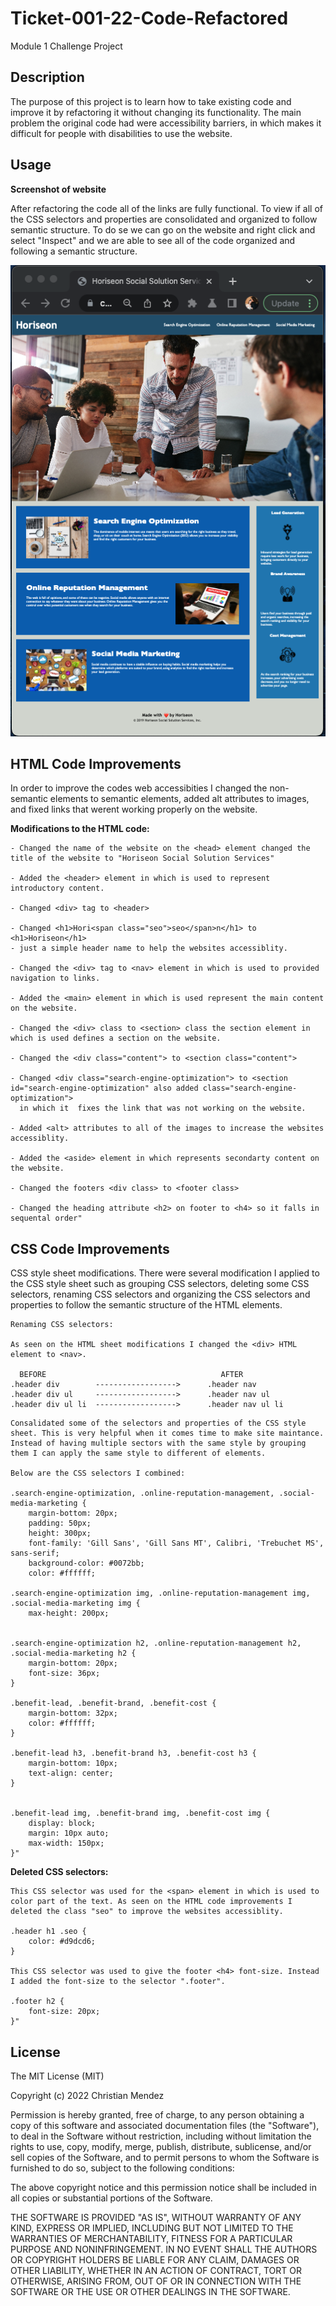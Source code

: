 # Ticket-001-22-Code-Refactored
Module 1 Challenge Project 

## Description

The purpose of this project is to learn how to take existing code and improve it by
refactoring it without changing its functionality. The main problem the original code had were 
accessibility barriers, in which makes it difficult for people with disabilities to use the website. 

## Usage

**Screenshot of website** 

After refactoring the code all of the links are fully functional. To view if all of the 
CSS selectors and properties are consolidated and organized to follow semantic structure.
To do se we can go on the website and right click and select "Inspect" and we are able to see 
all of the code organized and following a semantic structure.


![alt text](./assets/Screenshot%20Image/Screen%20Shot%202022-10-27%20at%209.09.32%20PM.png)

## HTML Code Improvements

In order to improve the codes web accessibities I changed the non-semantic elements to semantic elements, 
added alt attributes to images, and fixed links that werent working properly on the website.


**Modifications to the HTML code:**
```
- Changed the name of the website on the <head> element changed the title of the website to "Horiseon Social Solution Services"

- Added the <header> element in which is used to represent introductory content. 

- Changed <div> tag to <header>

- Changed <h1>Hori<span class="seo">seo</span>n</h1> to <h1>Horiseon</h1>
- just a simple header name to help the websites accessiblity. 

- Changed the <div> tag to <nav> element in which is used to provided navigation to links. 

- Added the <main> element in which is used represent the main content on the website.

- Changed the <div> class to <section> class the section element in which is used defines a section on the website.

- Changed the <div class="content"> to <section class="content">

- Changed <div class="search-engine-optimization"> to <section id="search-engine-optimization" also added class="search-engine-optimization"> 
  in which it  fixes the link that was not working on the website. 

- Added <alt> attributes to all of the images to increase the websites accessiblity. 

- Added the <aside> element in which represents secondarty content on the website.

- Changed the footers <div class> to <footer class>

- Changed the heading attribute <h2> on footer to <h4> so it falls in sequental order" 
```



## CSS Code Improvements

CSS style sheet modifications. There were several modification I applied to the CSS style sheet such as grouping CSS selectors, deleting some CSS selectors, renaming CSS selectors and organizing the CSS selectors and properties to follow the semantic structure of the HTML elements. 

```
Renaming CSS selectors:

As seen on the HTML sheet modifications I changed the <div> HTML element to <nav>.

  BEFORE                                       AFTER 
.header div        ------------------>      .header nav 
.header div ul     ------------------>      .header nav ul
.header div ul li  ------------------>      .header nav ul li 
```

```
Consalidated some of the selectors and properties of the CSS style sheet. This is very helpful when it comes time to make site maintance. Instead of having multiple sectors with the same style by grouping them I can apply the same style to different of elements.

Below are the CSS selectors I combined:

.search-engine-optimization, .online-reputation-management, .social-media-marketing {
    margin-bottom: 20px;
    padding: 50px;
    height: 300px;
    font-family: 'Gill Sans', 'Gill Sans MT', Calibri, 'Trebuchet MS', sans-serif;
    background-color: #0072bb;
    color: #ffffff; 

.search-engine-optimization img, .online-reputation-management img, .social-media-marketing img {
    max-height: 200px;


.search-engine-optimization h2, .online-reputation-management h2, .social-media-marketing h2 {
    margin-bottom: 20px;
    font-size: 36px;
}

.benefit-lead, .benefit-brand, .benefit-cost {
    margin-bottom: 32px;
    color: #ffffff;
} 

.benefit-lead h3, .benefit-brand h3, .benefit-cost h3 {
    margin-bottom: 10px;
    text-align: center;
}


.benefit-lead img, .benefit-brand img, .benefit-cost img {
    display: block;
    margin: 10px auto;
    max-width: 150px;
}" 
```
**Deleted CSS selectors:**

```
This CSS selector was used for the <span> element in which is used to color part of the text. As seen on the HTML code improvements I deleted the class "seo" to improve the websites accessiblity. 

.header h1 .seo {
    color: #d9dcd6;
}

This CSS selector was used to give the footer <h4> font-size. Instead I added the font-size to the selector ".footer". 

.footer h2 {
    font-size: 20px;
}"
```
## License

The MIT License (MIT)

Copyright (c) 2022 Christian Mendez

Permission is hereby granted, free of charge, to any person obtaining a copy of this software and associated documentation files (the "Software"), to deal in the Software without restriction, including without limitation the rights to use, copy, modify, merge, publish, distribute, sublicense, and/or sell copies of the Software, and to permit persons to whom the Software is furnished to do so, subject to the following conditions:

The above copyright notice and this permission notice shall be included in all copies or substantial portions of the Software.

THE SOFTWARE IS PROVIDED "AS IS", WITHOUT WARRANTY OF ANY KIND, EXPRESS OR IMPLIED, INCLUDING BUT NOT LIMITED TO THE WARRANTIES OF MERCHANTABILITY, FITNESS FOR A PARTICULAR PURPOSE AND NONINFRINGEMENT. IN NO EVENT SHALL THE AUTHORS OR COPYRIGHT HOLDERS BE LIABLE FOR ANY CLAIM, DAMAGES OR OTHER LIABILITY, WHETHER IN AN ACTION OF CONTRACT, TORT OR OTHERWISE, ARISING FROM, OUT OF OR IN CONNECTION WITH THE SOFTWARE OR THE USE OR OTHER DEALINGS IN THE SOFTWARE.


